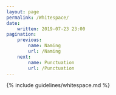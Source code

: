 ```yaml
---
layout: page
permalink: /Whitespace/
date:
    written: 2019-07-23 23:00
pagination:
    previous:
        name: Naming
        url: /Naming
    next:
        name: Punctuation
        url: /Punctuation
---
```


{% include guidelines/whitespace.md %}
